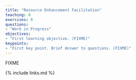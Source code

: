 ```yaml
---
title: "Resource Enhancement Facilitation"
teaching: 0
exercises: 0
questions:
- "Work in Progress"
objectives:
- "First learning objective. (FIXME)"
keypoints:
- "First key point. Brief Answer to questions. (FIXME)"
---
```

FIXME

{% include links.md %}
